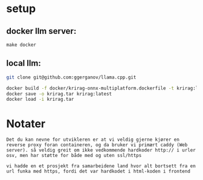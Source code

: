 # setup

## docker llm server:

`make docker`

## local llm:

```bash
git clone git@github.com:ggerganov/llama.cpp.git

```

```bash
docker build -f docker/krirag-onnx-multiplatform.dockerfile -t krirag:latest .
docker save -o krirag.tar krirag:latest
docker load -i krirag.tar
```

# Notater

```
Det du kan nevne for utvikleren er at vi veldig gjerne kjører en reverse proxy foran containeren, og da bruker vi primært caddy (Web server). så veldig greit om ikke vedkommende hardkoder http:// i urler osv, men har støtte for både med og uten ssl/https

vi hadde en et prosjekt fra samarbeidene land hvor alt bortsett fra en url funka med https, fordi det var hardkodet i html-koden i frontend



```
